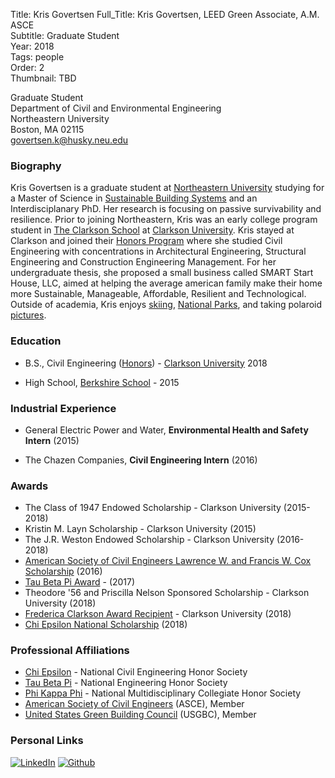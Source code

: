 Title: Kris Govertsen
Full_Title: Kris Govertsen, LEED Green Associate, A.M. ASCE  
Subtitle: Graduate Student  
Year: 2018  
Tags: people  
Order: 2  
Thumbnail: TBD

Graduate Student  
Department of Civil and Environmental Engineering  
Northeastern University  
Boston, MA 02115  
[govertsen.k@husky.neu.edu](mailto:govertsen.k@husky.neu.edu)

### Biography 

Kris Govertsen is a graduate student at [Northeastern University](http://www.neu.edu) studying for a Master of Science in [Sustainable Building Systems](https://www.northeastern.edu/graduate/program/master-of-science-in-sustainable-building-systems-5284/) and an Interdisciplanary PhD. Her research is focusing on passive survivability and resilience. Prior to joining Northeastern, Kris was an early college program student in [The Clarkson School](https://www.clarkson.edu/clarkson-school) at [Clarkson University]([https://www.clarkson.edu/](https://www.clarkson.edu/)). Kris stayed at Clarkson and joined their [Honors Program]([https://www.clarkson.edu/honors-program](https://www.clarkson.edu/honors-program)) where she studied Civil Engineering with concentrations in Architectural Engineering, Structural Engineering and Construction Engineering Management. For her undergraduate thesis, she proposed a small business called SMART Start House, LLC, aimed at helping the average american family make their home more Sustainable, Manageable, Affordable, Resilient and Technological. Outside of academia, Kris enjoys [skiing](www.mthood.com), [National Parks](https://www.nps.gov/findapark/index.htm), and taking polaroid [pictures](https://www.instagram.com/p/BmSYT-6DABOS8tEDHmy6aXoiCzTqMMZtHGIOzk0/?taken-by=krissygovertsen).


### Education
- B.S., Civil Engineering ([Honors](https://www.clarkson.edu/honors-program)) - [Clarkson University](https://www.clarkson.edu/) 2018

- High School, [Berkshire School](www.berkshireschool.org) - 2015

### Industrial Experience
- General Electric Power and Water, **Environmental Health and Safety Intern** (2015)

-   The Chazen Companies, **Civil Engineering Intern** (2016)

### Awards

-   The Class of 1947 Endowed Scholarship - Clarkson University (2015-2018)
- Kristin M. Layn Scholarship - Clarkson University (2015)
-   The J.R. Weston Endowed Scholarship - Clarkson University (2016-2018)
-  [American Society of Civil Engineers Lawrence W. and Francis W. Cox Scholarship]([https://www.clarkson.edu/news/clarkson-university-student-named-2016-american-society-civil-engineers-scholar](https://www.clarkson.edu/news/clarkson-university-student-named-2016-american-society-civil-engineers-scholar)) (2016)
- [Tau Beta Pi Award]([https://www.clarkson.edu/news/clarkson-university-students-earn-tau-beta-pi-awards](https://www.clarkson.edu/news/clarkson-university-students-earn-tau-beta-pi-awards)) - (2017)
-   Theodore '56 and Priscilla Nelson Sponsored Scholarship - Clarkson University (2018)
-   [Frederica Clarkson Award Recipient]([https://www.clarkson.edu/news/clarkson-university-senior-krissy-govertsen-receives-frederica-clarkson-award](https://www.clarkson.edu/news/clarkson-university-senior-krissy-govertsen-receives-frederica-clarkson-award)) - Clarkson University (2018)
-   [Chi Epsilon National Scholarship](https://www.chi-epsilon.org/XEWebGeneral2/Documents/2018AwardRecipients.pdf) (2018)



### Professional Affiliations
- [Chi Epsilon](http://www.chi-epsilon.org/xewebgeneral2/) - National Civil Engineering Honor Society
-   [Tau Beta Pi](https://www.tbp.org/home.cfm) - National Engineering Honor Society
-   [Phi Kappa Phi](https://www.phikappaphi.org/) - National Multidisciplinary Collegiate Honor Society
- [American Society of Civil Engineers](http://www.asce.org/) (ASCE), Member  
- [United States Green Building Council](http://www.usgbc.org/) (USGBC), Member  

### Personal Links
[![LinkedIn](img/links/linkedin_30x30.png)](https://www.linkedin.com/in/krissygovertsen) [![Github](img/links/github_30x30.png)](https://github.com/govertsenk) 
<!--stackedit_data:
eyJoaXN0b3J5IjpbNzMyMTgxNDg1LDY3OTg0NDk2NiwyNzQzOT
E5MzUsMTIyNTMzNzc4N119
-->